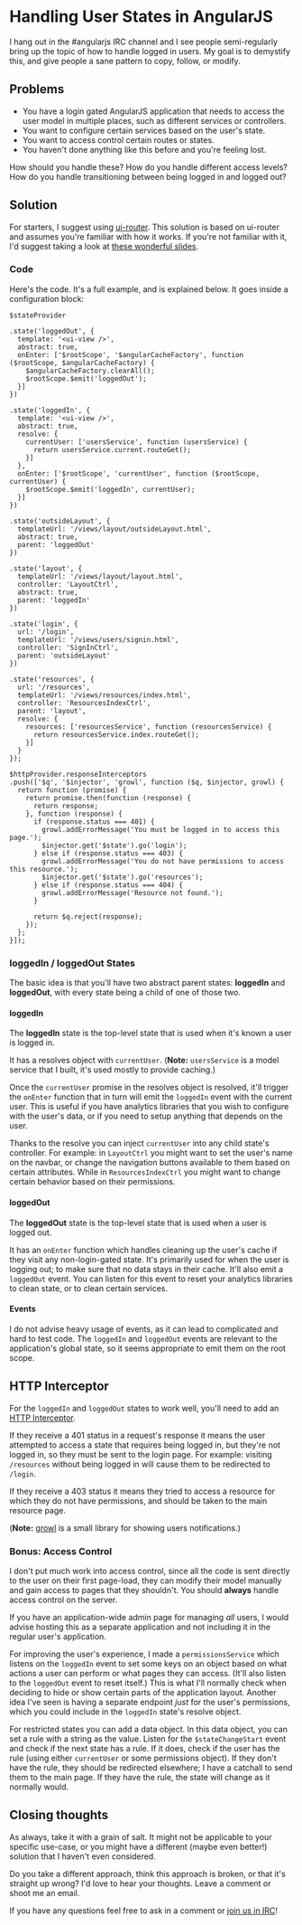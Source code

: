 # Handling User States in AngularJS

I hang out in the #angularjs IRC channel and I see people semi-regularly bring up the topic of how to handle logged in users. My goal is to demystify this, and give people a sane pattern to copy, follow, or modify.


## Problems

* You have a login gated AngularJS application that needs to access the user model in multiple places, such as different services or controllers.
* You want to configure certain services based on the user's state.
* You want to access control certain routes or states. 
* You haven't done anything like this before and you're feeling lost. 

How should you handle these? How do you handle different access levels? How do you handle transitioning between being logged in and logged out? 


## Solution

For starters, I suggest using [ui-router](https://github.com/angular-ui/ui-router). This solution is based on ui-router and assumes you're familiar with how it works. If you're not familiar with it, I'd suggest taking a look at [these wonderful slides](http://slides.com/timkindberg/ui-router). 


### Code

Here's the code. It's a full example, and is explained below. It goes inside a configuration block:

```
$stateProvider

.state('loggedOut', {
  template: '<ui-view />',
  abstract: true,
  onEnter: ['$rootScope', '$angularCacheFactory', function ($rootScope, $angularCacheFactory) {
    $angularCacheFactory.clearAll();
    $rootScope.$emit('loggedOut');
  }]
})

.state('loggedIn', {
  template: '<ui-view />',
  abstract: true,
  resolve: {
    currentUser: ['usersService', function (usersService) {
      return usersService.current.routeGet();
    }]
  },
  onEnter: ['$rootScope', 'currentUser', function ($rootScope, currentUser) {
    $rootScope.$emit('loggedIn', currentUser);
  }]
})

.state('outsideLayout', {
  templateUrl: '/views/layout/outsideLayout.html',
  abstract: true,
  parent: 'loggedOut'
})    

.state('layout', {
  templateUrl: '/views/layout/layout.html',
  controller: 'LayoutCtrl',
  abstract: true,
  parent: 'loggedIn'
})

.state('login', {
  url: '/login',
  templateUrl: '/views/users/signin.html',
  controller: 'SignInCtrl',
  parent: 'outsideLayout'
})

.state('resources', {
  url: '/resources',
  templateUrl: '/views/resources/index.html',
  controller: 'ResourcesIndexCtrl',
  parent: 'layout',
  resolve: {
    resources: ['resourcesService', function (resourcesService) {
      return resourcesService.index.routeGet();
    }]
  }
});

$httpProvider.responseInterceptors
.push(['$q', '$injector', 'growl', function ($q, $injector, growl) {
  return function (promise) {
    return promise.then(function (response) {
      return response;
    }, function (response) {
      if (response.status === 401) {
        growl.addErrorMessage('You must be logged in to access this page.');
        $injector.get('$state').go('login');
      } else if (response.status === 403) {
        growl.addErrorMessage('You do not have permissions to access this resource.');
        $injector.get('$state').go('resources');
      } else if (response.status === 404) {
        growl.addErrorMessage('Resource not found.');
      }

      return $q.reject(response);
    });
  };
}]);

```


### loggedIn / loggedOut States

The basic idea is that you'll have two abstract parent states: __loggedIn__ and __loggedOut__, with every state being a child of one of those two.

#### loggedIn

The __loggedIn__ state is the top-level state that is used when it's known a user is logged in.

It has a resolves object with `currentUser`. (__Note:__ `usersService` is a model service that I built, it's used mostly to provide caching.)

Once the `currentUser` promise in the resolves object is resolved, it'll trigger the `onEnter` function that in turn will emit the `loggedIn` event with the current user. This is useful if you have analytics libraries that you wish to configure with the user's data, or if you need to setup anything that depends on the user. 

Thanks to the resolve you can inject `currentUser` into any child state's controller. For example: in `LayoutCtrl` you might want to set the user's name on the navbar, or change the navigation buttons available to them based on certain attributes. While in `ResourcesIndexCtrl` you might want to change certain behavior based on their permissions. 

#### loggedOut

The __loggedOut__ state is the top-level state that is used when a user is logged out.

It has an `onEnter` function which handles cleaning up the user's cache if they visit any non-login-gated state. It's primarily used for when the user is logging out; to make sure that no data stays in their cache. 
It'll also emit a `loggedOut` event. You can listen for this event to reset your analytics libraries to clean state, or to clean certain services. 

#### Events

I do not advise heavy usage of events, as it can lead to complicated and hard to test code. The `loggedIn` and `loggedOut` events are relevant to the application's global state, so it seems appropriate to emit them on the root scope.


## HTTP Interceptor

For the `loggedIn` and `loggedOut` states to work well, you'll need to add an [HTTP Interceptor](https://docs.angularjs.org/api/ng/service/$http#interceptors).

If they receive a 401 status in a request's response it means the user attempted to access a state that requires being logged in, but they're not logged in, so they must be sent to the login page. For example: visiting `/resources` without being logged in will cause them to be redirected to `/login`.

If they receive a 403 status it means they tried to access a resource for which they do not have permissions, and should be taken to the main resource page.

(__Note:__ [growl](https://github.com/marcorinck/angular-growl) is a small library for showing users notifications.)


### Bonus: Access Control

I don't put much work into access control, since all the code is sent directly to the user on their first page-load, they can modify their model manually and gain access to pages that they shouldn't. You should __always__ handle access control on the server.

If you have an application-wide admin page for managing _all_ users, I would advise hosting this as a separate application and not including it in the regular user's application.

For improving the user's experience, I made a `permissionsService` which listens on the `loggedIn` event to set some keys on an object based on what actions a user can perform or what pages they can access. (It'll also listen to the `loggedOut` event to reset itself.) This is what I'll normally check when deciding to hide or show certain parts of the application layout. Another idea I've seen is having a separate endpoint _just_ for the user's permissions, which you could include in the `loggedIn` state's resolve object.

For restricted states you can add a data object. In this data object, you can set a rule with a string as the value. Listen for the `$stateChangeStart` event and check if the next state has a rule. If it does, check if the user has the rule (using either `currentUser` or some permissions object). If they don't have the rule, they should be redirected elsewhere; I have a catchall to send them to the main page. If they have the rule, the state will change as it normally would.

## Closing thoughts

As always, take it with a grain of salt. It might not be applicable to your specific use-case, or you might have a different (maybe even better!) solution that I haven't even considered. 

Do you take a different approach, think this approach is broken, or that it's straight up wrong? I'd love to hear your thoughts. Leave a comment or shoot me an email.

If you have any questions feel free to ask in a comment or [join us in IRC](irc://irc.freenode.net/angularjs)!

